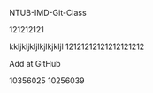 NTUB-IMD-Git-Class

121212121


kkljkljkljlkjlkjkljl
12121212121212121212

Add at GitHub

10356025
10256039